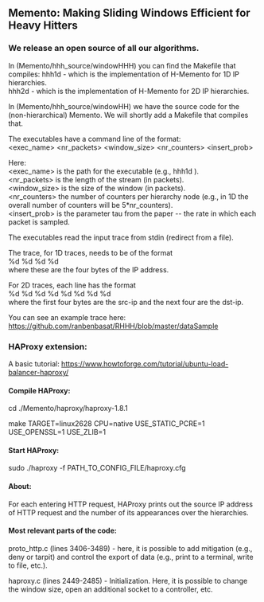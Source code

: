 ## Memento: Making Sliding Windows Efficient for Heavy Hitters

### We release an open source of all our algorithms.

In (Memento/hhh_source/windowHHH) you can find the Makefile that compiles:
hhh1d - which is the implementation of H-Memento for 1D IP hierarchies.<br/>
hhh2d - which is the implementation of H-Memento for 2D IP hierarchies.

In (Memento/hhh_source/windowHH) we have the source code for the (non-hierarchical) Memento. We will shortly add a Makefile that compiles that.

The executables have a command line of the format:<br/>
<exec_name> <nr_packets> <window_size> <nr_counters> <insert_prob> 

Here:<br/>
<exec_name> is the path for the executable (e.g., hhh1d ).<br/>
<nr_packets> is the length of the stream (in packets).<br/>
<window_size> is the size of the window (in packets).<br/>
<nr_counters> the number of counters per hierarchy node (e.g., in 1D the overall number of counters will be 5*nr_counters).<br/>
<insert_prob> is the parameter tau from the paper -- the rate in which each packet is sampled.

The executables read the input trace from stdin (redirect from a file).

The trace, for 1D traces, needs to be of the format<br/>
%d %d %d %d<br/>
where these are the four bytes of the IP address.<br/>

For 2D traces, each line has the format<br/>
%d %d %d %d %d %d %d %d<br/>
where the first four bytes are the src-ip and the next four are the dst-ip.

You can see an example trace here: https://github.com/ranbenbasat/RHHH/blob/master/dataSample

### HAProxy extension:
A basic tutorial: https://www.howtoforge.com/tutorial/ubuntu-load-balancer-haproxy/

#### Compile HAProxy:

cd ./Memento/haproxy/haproxy-1.8.1

make TARGET=linux2628 CPU=native USE_STATIC_PCRE=1 USE_OPENSSL=1 USE_ZLIB=1

#### Start HAProxy:

sudo ./haproxy -f PATH_TO_CONFIG_FILE/haproxy.cfg

#### About:

For each entering HTTP request, HAProxy prints out the source IP address of HTTP request and the number of its appearances over the hierarchies.

#### Most relevant parts of the code: 

proto_http.c (lines 3406-3489) - here, it is possible to add mitigation (e.g., deny or tarpit) and control the export of data (e.g., print to a terminal, write to file, etc.).

haproxy.c (lines 2449-2485)  - Initialization. Here, it is possible to change the window size, open an additional socket to a controller, etc.

